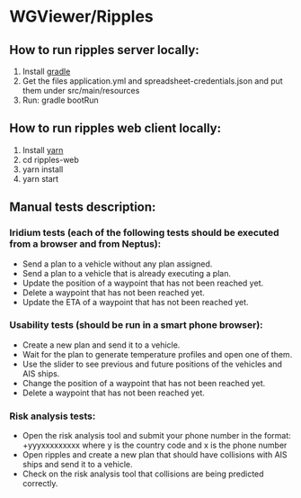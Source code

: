 # WGViewer/Ripples

## How to run ripples server locally:
1. Install [gradle](https://gradle.org/install/)
2. Get the files application.yml and spreadsheet-credentials.json and put them under src/main/resources
3. Run: gradle bootRun

## How to run ripples web client locally:
1. Install [yarn](https://yarnpkg.com/lang/en/docs/install)
2. cd ripples-web
3. yarn install
4. yarn start

## Manual tests description:
### Iridium tests (each of the following tests should be executed from a browser and from Neptus):
- Send a plan to a vehicle without any plan assigned.
- Send a plan to a vehicle that is already executing a plan.
- Update the position of a waypoint that has not been reached yet.
- Delete a waypoint that has not been reached yet.
- Update the ETA of a waypoint that has not been reached yet.

### Usability tests (should be run in a smart phone browser):
- Create a new plan and send it to a vehicle.
- Wait for the plan to generate temperature profiles and open one of them.
- Use the slider to see previous and future positions of the vehicles and AIS ships.
- Change the position of a waypoint that has not been reached yet.
- Delete a waypoint that has not been reached yet.

### Risk analysis tests:
- Open the risk analysis tool and submit your phone number in the format: +yyyxxxxxxxxx where y is the country code and x is the phone number
- Open ripples and create a new plan that should have collisions with AIS ships and send it to a vehicle.
- Check on the risk analysis tool that collisions are being predicted correctly.